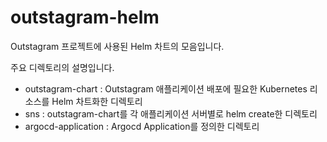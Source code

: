 # outstagram-helm
Outstagram 프로젝트에 사용된 Helm 차트의 모음입니다.

주요 디렉토리의 설명입니다.
- outstagram-chart : Outstagram 애플리케이션 배포에 필요한 Kubernetes 리소스를 Helm 차트화한 디렉토리
- sns : outstagram-chart를 각 애플리케이션 서버별로 helm create한 디렉토리
- argocd-application : Argocd Application를 정의한 디렉토리